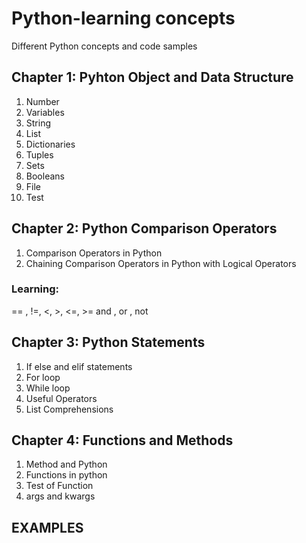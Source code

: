 # Python-learning concepts
Different Python concepts and code samples

## Chapter 1: Pyhton Object and Data Structure  

1. Number
2. Variables
3. String
4. List
5. Dictionaries
6. Tuples
7. Sets
8. Booleans
9. File
10. Test

## Chapter 2: Python Comparison Operators

1. Comparison Operators in Python
2. Chaining Comparison Operators in Python with Logical Operators

### Learning:
== , !=, <, >, <=, >= 
and , or , not

## Chapter 3: Python Statements

1. If else and elif statements
2. For loop
3. While loop
4. Useful Operators
5. List Comprehensions
 
## Chapter 4: Functions and Methods

1. Method and Python
2. Functions in python
3. Test of Function
4. args and kwargs 

## EXAMPLES
